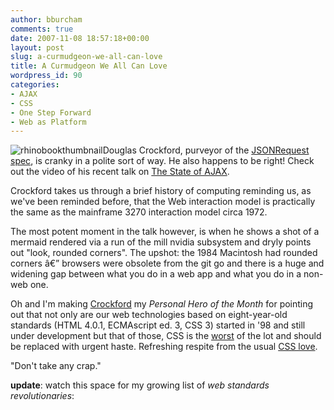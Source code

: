 ```yaml
---
author: bburcham
comments: true
date: 2007-11-08 18:57:18+00:00
layout: post
slug: a-curmudgeon-we-all-can-love
title: A Curmudgeon We All Can Love
wordpress_id: 90
categories:
- AJAX
- CSS
- One Step Forward
- Web as Platform
---
```


![rhinobookthumbnail](http://memerocket.files.wordpress.com/2009/03/rhinobookthumbnail.gif)Douglas Crockford, purveyor of the [JSONRequest spec](http://json.org/JSONRequest.html), is cranky in a polite sort of way. He also happens to be right!  Check out the video of his recent talk on [The State of AJAX](http://yuiblog.com/blog/2007/11/06/video-crockford/).

Crockford takes us through a brief history of computing reminding us, as we've been reminded before, that the Web interaction model is practically the same as the mainframe 3270 interaction model circa 1972.

The most potent moment in the talk however, is when he shows a shot of a mermaid rendered via a run of the mill nvidia subsystem and dryly points out "look, rounded corners". The upshot: the 1984 Macintosh had rounded corners â€” browsers were obsolete from the git go and there is a huge and widening gap between what you do in a web app and what you do in a non-web one.

Oh and I'm making [Crockford](http://www.crockford.com/) my _Personal Hero of the Month_ for pointing out that not only are our web technologies based on eight-year-old standards (HTML 4.0.1, ECMAscript ed. 3, CSS 3) started in '98 and still under development but that of those, CSS is the [worst](http://en.wikipedia.org/wiki/Cascading_Style_Sheets#Limitations) of the lot and should be replaced with urgent haste. Refreshing respite from the usual [CSS love](http://www.transcendingcss.com/).

"Don't take any crap."

**update**: watch this space for my growing list of _web standards revolutionaries_:
